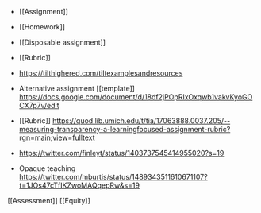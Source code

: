 - [[Assignment]]
- [[Homework]]
- [[Disposable assignment]]
- [[Rubric]]

- https://tilthighered.com/tiltexamplesandresources
- Alternative assignment [[template]] https://docs.google.com/document/d/18df2jPOpRIxOxqwb1vakvKyoGOCX7p7v/edit

- [[Rubric]] https://quod.lib.umich.edu/t/tia/17063888.0037.205/--measuring-transparency-a-learningfocused-assignment-rubric?rgn=main;view=fulltext
- https://twitter.com/finleyt/status/1403737545414955020?s=19

- Opaque teaching https://twitter.com/mburtis/status/1489343511610671107?t=1JOs47cTfIKZwoMAQqepRw&s=19

[[Assessment]] [[Equity]]
